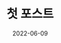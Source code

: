 ---
title:  "첫 포스트"
excerpt: ". "

categories:
  - Blog
tags:
  - [Blog, First, Github, Git]

toc: true
toc_sticky: true
 
date: 2022-06-09
last_modified_at: 20220-06-09
---